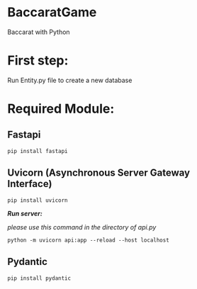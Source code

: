 # BaccaratGame
 Baccarat with Python

# First step:
 Run Entity.py file to create a new database

# Required Module:
 ## Fastapi
    pip install fastapi
 ## Uvicorn (Asynchronous Server Gateway Interface)
    pip install uvicorn
 ***Run server:***

*please use this command in the directory of api.py*

    python -m uvicorn api:app --reload --host localhost
 ## Pydantic
    pip install pydantic
